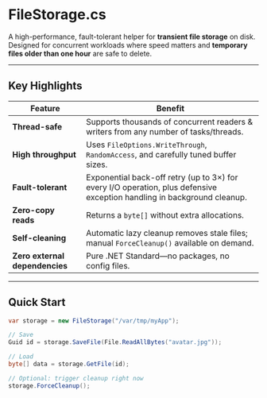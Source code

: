 # FileStorage.cs

A high-performance, fault-tolerant helper for **transient file storage** on disk.  
Designed for concurrent workloads where speed matters and **temporary files older than one hour** are safe to delete.

---

## Key Highlights

| Feature | Benefit |
|---------|---------|
| **Thread-safe** | Supports thousands of concurrent readers & writers from any number of tasks/threads. |
| **High throughput** | Uses `FileOptions.WriteThrough`, `RandomAccess`, and carefully tuned buffer sizes. |
| **Fault-tolerant** | Exponential back-off retry (up to 3×) for every I/O operation, plus defensive exception handling in background cleanup. |
| **Zero-copy reads** | Returns a `byte[]` without extra allocations. |
| **Self-cleaning** | Automatic lazy cleanup removes stale files; manual `ForceCleanup()` available on demand. |
| **Zero external dependencies** | Pure .NET Standard—no packages, no config files. |

---

## Quick Start

```csharp
var storage = new FileStorage("/var/tmp/myApp");

// Save
Guid id = storage.SaveFile(File.ReadAllBytes("avatar.jpg"));

// Load
byte[] data = storage.GetFile(id);

// Optional: trigger cleanup right now
storage.ForceCleanup();
